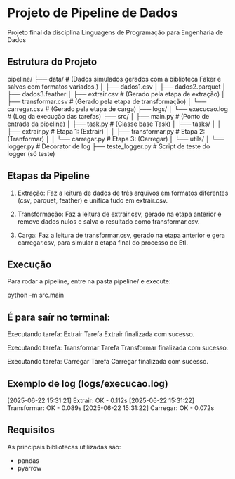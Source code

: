 # Projeto de Pipeline de Dados

Projeto final da disciplina Linguagens de Programação para Engenharia de Dados

## Estrutura do Projeto

pipeline/
├── data/                  # (Dados simulados gerados com a biblioteca Faker e salvos com formatos variados.)
│   ├── dados1.csv
│   ├── dados2.parquet
│   ├── dados3.feather
│   ├── extrair.csv          # (Gerado pela etapa de extração)
│   ├── transformar.csv    # (Gerado pela etapa de transformação)
│   └── carregar.csv         # (Gerado pela etapa de carga)
├── logs/
│   └── execucao.log       # (Log da execução das tarefas)
├── src/
│   ├── main.py            # (Ponto de entrada da pipeline)
│   ├── task.py            # (Classe base Task)
│   ├── tasks/
│   │   ├── extrair.py     # Etapa 1: (Extrair)
│   │   ├── transformar.py # Etapa 2: (Tranformar)
│   │   └── carregar.py    # Etapa 3: (Carregar)
│   └── utils/
│       └── logger.py      # Decorator de log
├── teste_logger.py        # Script de teste do logger (só teste)

## Etapas da Pipeline

1. Extração: Faz a leitura de dados de três arquivos em formatos diferentes (csv, parquet, feather) e unifica tudo em extrair.csv.

2. Transformação: Faz a leitura de extrair.csv, gerado na etapa anterior e remove dados nulos e salva o resultado como transformar.csv.

3. Carga: Faz a leitura de transformar.csv, gerado na etapa anterior e gera carregar.csv, para simular a etapa final do processo de Etl.

## Execução

Para rodar a pipeline, entre na pasta pipeline/ e execute:

python -m src.main

## É para saír no terminal:

Executando tarefa: Extrair
Tarefa Extrair finalizada com sucesso.

Executando tarefa: Transformar
Tarefa Transformar finalizada com sucesso.

Executando tarefa: Carregar
Tarefa Carregar finalizada com sucesso.

## Exemplo de log (logs/execucao.log)

[2025-06-22 15:31:21] Extrair: OK - 0.112s
[2025-06-22 15:31:22] Transformar: OK - 0.089s
[2025-06-22 15:31:22] Carregar: OK - 0.072s

## Requisitos

As principais bibliotecas utilizadas são:

- pandas
- pyarrow
